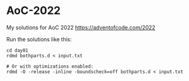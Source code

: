 # AoC-2022
My solutions for AoC 2022 https://adventofcode.com/2022

Run the solutions like this:
```
cd day01
rdmd bothparts.d < input.txt

# Or with optimizations enabled:
rdmd -O -release -inline -boundscheck=off bothparts.d < input.txt
```
